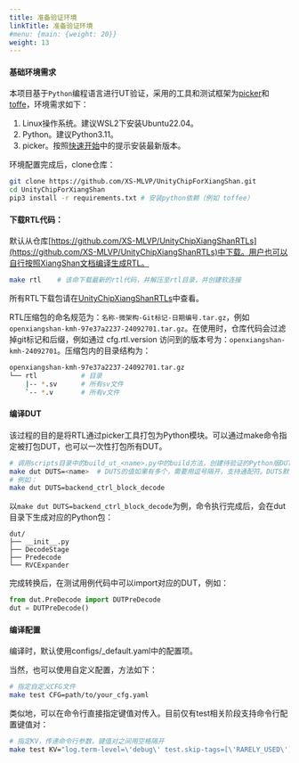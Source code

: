 ```yaml
---
title: 准备验证环境
linkTitle: 准备验证环境
#menu: {main: {weight: 20}}
weight: 13
---
```


#### 基础环境需求

本项目基于`Python`编程语言进行UT验证，采用的工具和测试框架为[picker](https://github.com/XS-MLVP/picker)和[toffe](https://github.com/XS-MLVP/toffe)，环境需求如下：

1. Linux操作系统。建议WSL2下安装Ubuntu22.04。
1. Python。建议Python3.11。
1. picker。按照[快速开始](https://open-verify.cc/mlvp/docs/quick-start/installer/)中的提示安装最新版本。


环境配置完成后，clone仓库：
```bash
git clone https://github.com/XS-MLVP/UnityChipForXiangShan.git
cd UnityChipForXiangShan
pip3 install -r requirements.txt # 安装python依赖（例如 toffee）
```

#### 下载RTL代码：

默认从仓库[https://github.com/XS-MLVP/UnityChipXiangShanRTLs](https://github.com/XS-MLVP/UnityChipXiangShanRTLs)中下载。用户也可以自行按照XiangShan文档编译生成RTL。

```bash
make rtl    # 该命下载最新的rtl代码，并解压至rtl目录，并创建软连接
```

所有RTL下载包请在[UnityChipXiangShanRTLs](https://github.com/XS-MLVP/UnityChipXiangShanRTLs)中查看。

RTL压缩包的命名规范为：`名称-微架构-Git标记-日期编号.tar.gz`，例如`openxiangshan-kmh-97e37a2237-24092701.tar.gz`。在使用时，仓库代码会过滤掉git标记和后缀，例如通过 cfg.rtl.version 访问到的版本号为：`openxiangshan-kmh-24092701`。压缩包内的目录结构为：

```bash
openxiangshan-kmh-97e37a2237-24092701.tar.gz
└── rtl           # 目录
    |-- *.sv      # 所有sv文件
    `-- *.v       # 所有v文件
```

#### 编译DUT

该过程的目的是将RTL通过picker工具打包为Python模块。可以通过make命令指定被打包DUT，也可以一次性打包所有DUT。

```bash
# 调用scripts目录中的build_ut_<name>.py中的build方法，创建待验证的Python版DUT
make dut DUTS=<name>  # DUTS的值如果有多个，需要用逗号隔开，支持通配符。DUTS默认值为 "*"，编译所有DUT
# 例如：
make dut DUTS=backend_ctrl_block_decode
```

以`make dut DUTS=backend_ctrl_block_decode`为例，命令执行完成后，会在dut目录下生成对应的Python包：

```
dut/
├── __init__.py
├── DecodeStage
├── Predecode
└── RVCExpander
```

完成转换后，在测试用例代码中可以import对应的DUT，例如：
```python
from dut.PreDecode import DUTPreDecode
dut = DUTPreDecode()
```

#### 编译配置
编译时，默认使用configs/_default.yaml中的配置项。

当然，也可以使用自定义配置，方法如下：

```bash
# 指定自定义CFG文件
make test CFG=path/to/your_cfg.yaml
```

类似地，可以在命令行直接指定键值对传入。目前仅有test相关阶段支持命令行配置键值对：
```bash
# 指定KV，传递命令行参数，键值对之间用空格隔开
make test KV="log.term-level=\'debug\' test.skip-tags=[\'RARELY_USED\']"
```